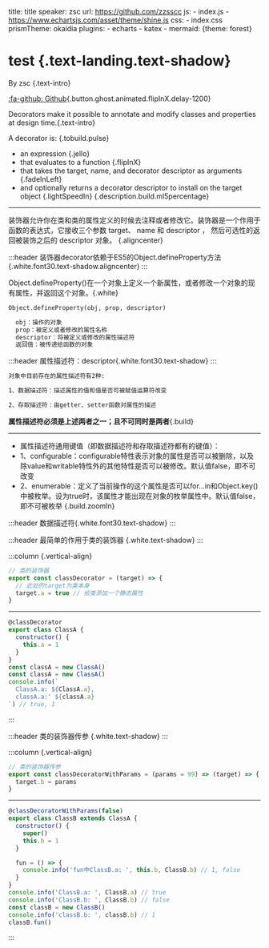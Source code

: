 title: title
speaker: zsc
url: https://github.com/zzsscc
js:
    - index.js
    - https://www.echartsjs.com/asset/theme/shine.js
css:
    - index.css
prismTheme: okaidia
plugins:
    - echarts
    - katex
    - mermaid: {theme: forest}

<slide class="bg-black-blue aligncenter" image="https://source.unsplash.com/C1HhAQrbykQ/ .dark">

# test {.text-landing.text-shadow}

By zsc {.text-intro}

[:fa-github: Github](https://github.com/zzsscc/decorators){.button.ghost.animated.flipInX.delay-1200}

<!-- slide-2 -->
<slide class="bg-black-blue" image="https://source.unsplash.com/n9WPPWiPPJw/">

Decorators make it possible to annotate and modify classes and properties at design time.{.text-intro}

A decorator is\: {.tobuild.pulse}

- an expression {.jello}
- that evaluates to a function {.flipInX}
- that takes the target, name, and decorator descriptor as arguments {.fadeInLeft}
- and optionally returns a decorator descriptor to install on the target object {.lightSpeedIn}
{.description.build.ml5percentage}

---
装饰器允许你在类和类的属性定义的时候去注释或者修改它。装饰器是一个作用于函数的表达式，它接收三个参数 target、 name 和 descriptor ， 然后可选性的返回被装饰之后的 descriptor 对象。 {.aligncenter}

<!-- slide-3 -->
<slide :class="slide-top animated zoomIn delay-200 slow" image="https://source.unsplash.com/n9WPPWiPPJw/ .anim">

:::header
装饰器decorator依赖于ES5的Object.defineProperty方法{.white.font30.text-shadow.aligncenter}
:::

Object.defineProperty()在一个对象上定义一个新属性，或者修改一个对象的现有属性，并返回这个对象。{.white}

```md
Object.defineProperty(obj, prop, descriptor)

  obj：操作的对象
  prop：被定义或者修改的属性名称
  descriptor：将被定义或修改的属性描述符
  返回值：被传递给函数的对象
````

<!-- slide-4 -->
<slide :class="slide-top animated zoomIn delay-200 slow white" image="https://source.unsplash.com/n9WPPWiPPJw/ .anim">

:::header
属性描述符：descriptor{.white.font30.text-shadow}
:::

```md
对象中目前存在的属性描述符有2种:

1、数据描述符：描述属性的值和值是否可被赋值运算符改变

2、存取描述符：由getter、setter函数对属性的描述
````

__属性描述符必须是上述两者之一；且不可同时是两者__{.build}

---

- 属性描述符通用键值（即数据描述符和存取描述符都有的键值）：
- 1、configurable：configurable特性表示对象的属性是否可以被删除，以及除value和writable特性外的其他特性是否可以被修改。默认值false，即不可改变
- 2、enumerable：定义了当前操作的这个属性是否可以for...in和Object.key()中被枚举。设为true时，该属性才能出现在对象的枚举属性中。默认值false，即不可被枚举
{.build.zoomIn}

<!-- slide-5 -->
<slide :class="slide-top animated zoomIn delay-200 slow" image="https://source.unsplash.com/n9WPPWiPPJw/ .anim">

:::header
数据描述符{.white.font30.text-shadow}
:::



<slide :class="slide-top animated zoomIn delay-200 slow" image="https://source.unsplash.com/n9WPPWiPPJw/ .anim">

:::header
最简单的作用于类的装饰器 {.white.text-shadow}
:::

:::column {.vertical-align}

```js {..fadeInUp..slow}
// 类的装饰器
export const classDecorator = (target) => {
  // 此处的target为类本身
  target.a = true // 给类添加一个静态属性
}
```

---
```js {..fadeInUp..slow}
@classDecorator
export class ClassA {
  constructor() {
    this.a = 1
  }
}
const classA = new ClassA()
const classA = new ClassA()
console.info(`
  ClassA.a: ${ClassA.a},
  classA.a:' ${classA.a}
`) // true, 1
```
:::

<!-- slide-n -->
<slide :class="slide-top animated zoomIn delay-200 slow" image="https://source.unsplash.com/n9WPPWiPPJw/ .anim">

:::header
类的装饰器传参 {.white.text-shadow}
:::

:::column {.vertical-align}

```js {..fadeInUp..slow}
// 类的装饰器传参
export const classDecoratorWithParams = (params = 99) => (target) => {
  target.b = params
}
```

---
```js {..fadeInUp..slow}
@classDecoratorWithParams(false)
export class ClassB extends ClassA {
  constructor() {
    super()
    this.b = 1
  }

  fun = () => {
    console.info('fun中ClassB.a: ', this.b, ClassB.b) // 1, false
  }
}
console.info('ClassB.a: ', ClassB.a) // true
console.info('ClassB.b: ', ClassB.b) // false
const classB = new ClassB()
console.info('classB.b: ', classB.b) // 1
classB.fun()
```
:::